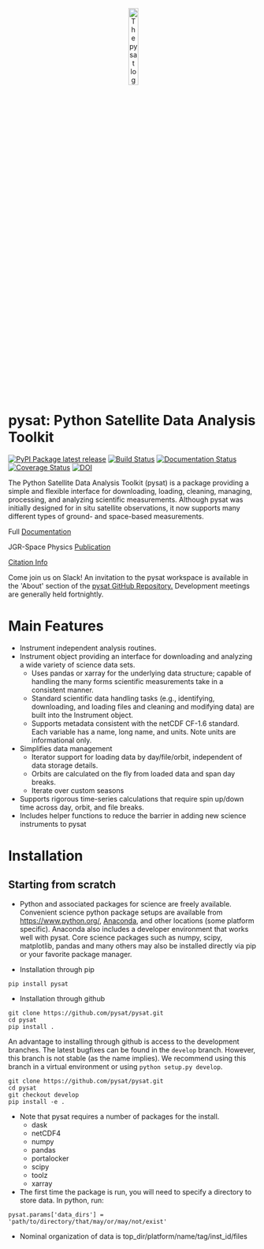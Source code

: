 <div align="center">
        <img height="0" width="0px">
        <img width="20%" src="https://raw.githubusercontent.com/pysat/pysat/main/docs/images/logo.png" alt="The pysat logo: A snake orbiting a blue sphere" title="pysat"</img>
</div>

# pysat: Python Satellite Data Analysis Toolkit
[![PyPI Package latest release](https://img.shields.io/pypi/v/pysat.svg)](https://pypi.python.org/pypi/pysat)
[![Build Status](https://github.com/pysat/pysat/actions/workflows/main.yml/badge.svg)](https://github.com/pysat/pysat/actions/workflows/main.yml/badge.svg)
[![Documentation Status](https://readthedocs.org/projects/pysat/badge/?version=latest)](http://pysat.readthedocs.io/en/latest/?badge=latest)
[![Coverage Status](https://coveralls.io/repos/github/pysat/pysat/badge.svg?branch=main)](https://coveralls.io/github/pysat/pysat?branch=main)
[![DOI](https://zenodo.org/badge/33449914.svg)](https://zenodo.org/badge/latestdoi/33449914)

The Python Satellite Data Analysis Toolkit (pysat) is a package providing a
simple and flexible interface for downloading, loading, cleaning, managing,
processing, and analyzing scientific measurements. Although pysat was initially
designed for in situ satellite observations, it now supports many different
types of ground- and space-based measurements.

Full [Documentation](http://pysat.readthedocs.io/en/latest/index.html)

JGR-Space Physics [Publication](https://doi.org/10.1029/2018JA025297)

[Citation Info](https://pysat.readthedocs.io/en/latest/citing.html)

Come join us on Slack! An invitation to the pysat workspace is available
in the 'About' section of the [pysat GitHub Repository.](https://github.com/pysat/pysat)
Development meetings are generally held fortnightly.

# Main Features
* Instrument independent analysis routines.
* Instrument object providing an interface for downloading and analyzing a wide
  variety of science data sets.
  * Uses pandas or xarray for the underlying data structure;
    capable of handling the many forms scientific measurements take in a
    consistent manner.
  * Standard scientific data handling tasks (e.g., identifying, downloading,
    and loading files and cleaning and modifying data) are built into the
    Instrument object.
  * Supports metadata consistent with the netCDF CF-1.6 standard. Each variable
    has a name, long name, and units. Note units are informational only.
* Simplifies data management
  * Iterator support for loading data by day/file/orbit, independent of data
    storage details.
  * Orbits are calculated on the fly from loaded data and span day breaks.
  * Iterate over custom seasons
* Supports rigorous time-series calculations that require spin up/down time
  across day, orbit, and file breaks.
* Includes helper functions to reduce the barrier in adding new science
  instruments to pysat

# Installation
## Starting from scratch
* Python and associated packages for science are freely available. Convenient
  science python package setups are available from https://www.python.org/,
  [Anaconda](https://www.anaconda.com/distribution/), and other locations
  (some platform specific). Anaconda also includes a developer environment that
  works well with pysat. Core science packages such as numpy, scipy, matplotlib,
  pandas and many others may also be installed directly via pip or your
  favorite package manager.

* Installation through pip
```
pip install pysat
```
* Installation through github
```
git clone https://github.com/pysat/pysat.git
cd pysat
pip install .
```
An advantage to installing through github is access to the development branches.
The latest bugfixes can be found in the `develop` branch.  However, this branch
is not stable (as the name implies).  We recommend using this branch in a
virtual environment or using `python setup.py develop`.
```
git clone https://github.com/pysat/pysat.git
cd pysat
git checkout develop
pip install -e .
```
* Note that pysat requires a number of packages for the install.  
  * dask
  * netCDF4
  * numpy
  * pandas
  * portalocker
  * scipy
  * toolz
  * xarray
* The first time the package is run, you will need to specify a directory to
  store data. In python, run:
```
pysat.params['data_dirs'] = 'path/to/directory/that/may/or/may/not/exist'
```
  * Nominal organization of data is top_dir/platform/name/tag/inst_id/files
